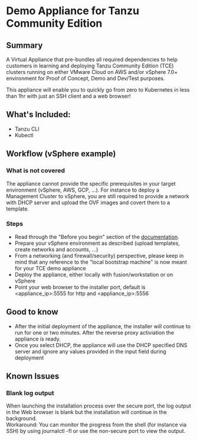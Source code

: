 # Demo Appliance for Tanzu Community Edition

## Summary

A Virtual Appliance that pre-bundles all required dependencies to help customers in learning and deploying Tanzu Community Edition (TCE) clusters running on either VMware Cloud on AWS and/or vSphere 7.0+ environment for Proof of Concept, Demo and Dev/Test purposes.

This appliance will enable you to quickly go from zero to Kubernetes in less than 1hr with just an SSH client and a web browser!

## What's Included:
- Tanzu CLI
- Kubectl

## Workflow (vSphere example)

### What is not covered
The appliance cannot provide the specific prerequisites in your target environment (vSphere, AWS, GCP, ...). For instance to deploy a Management Cluster to vSphere, you are still required to provide a network with DHCP server and upload the OVF images and covert them to a template.

### Steps
- Read through the "Before you begin" section of the [documentation](https://tanzucommunityedition.io/docs/v0.12/vsphere/).
- Prepare your vSphere environment as described (upload templates, create networks and accounts, ...)
- From a networking (and firewall/security) perspective, please keep in mind that any reference to the "local bootstrap machine" is now meant for your TCE demo appliance
- Deploy the appliance, either locally with fusion/workstation or on vSphere
- Point your web browser to the installer port, default is <appliance_ip>:5555 for http and <appliance_ip>:5556


## Good to know

- After the initial deployment of the appliance, the installer will continue to run for one or two minutes. After the reverse proxy activiation the appliance is ready.
- Once you select DHCP, the appliance will use the DHCP specified DNS server and ignore any values provided in the input field during deployment

## Known Issues

### Blank log output
When launching the installation process over the secure port, the log output in the Web browser is blank but the installation will continue in the background.  
Workaround: You can monitor the progress from the shell (for instance via SSH) by using journalctl -fl or use the non-secure port to view the output.

